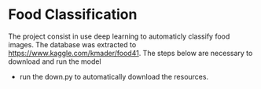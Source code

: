 # Food Classification

The project consist in use deep learning to automaticly classify  food images. The database was extracted to https://www.kaggle.com/kmader/food41. 
The steps below are necessary to download and  run the model 

- run the down.py to automatically download the resources. 


